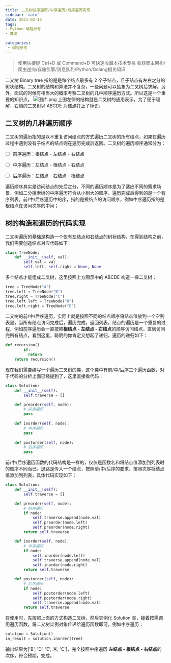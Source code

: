 ```yaml
---
title: 二叉树前序遍历/中序遍历/后序遍历实现
sidebar: 'auto'
date: 2021-02-15
tags:
- Python 编程参考
- 算法

categories:
 - 编程参考
---
```



> 使用快捷键 Ctrl+D 或 Command+D 可快速收藏本技术专栏 收获爬虫架构/爬虫逆向/存储引擎/消息队列/Python/Golang相关知识


二叉树 Binary tree 指的是是每个结点最多有 2 个子结点，且子结点有左右之分的树状结构。二叉树的结构和算法并不复杂，一些问题可以抽象为二叉树后求解。另外，面试的时候有相当大的概率考察二叉树的几种顺序遍历方式。所以这是一个重要的知识点。
![图片.png](https://img.weishidong.com/20210312211030.png)
上图左侧的结构就是二叉树的通用表示，为了便于理解，右侧的二叉树以 ABCDE 为结点打上了标识。


## 二叉树的几种遍历顺序


二叉树的遍历指的是以不重复访问结点的方式遍历二叉树的所有结点，如果在遍历过程中遇到没有子结点的结点则在遍历完成后返回。二叉树的遍历顺序通常分为：


- [ ] 前序遍历：根结点 - 左结点 - 右结点
- [ ] 中序遍历：左结点 - 根结点 - 右结点
- [ ] 后序遍历：左结点 - 右结点 - 根结点



遍历顺序其实是访问结点的先后之分，不同的遍历顺序是为了适应不同的需求场景，例如二分搜索树的中序遍历符合从小到大的顺序，遍历完成后得到的是一个有序列表。前/中/后序遍历中的序，指的是根结点的访问顺序，例如中序遍历指的是根结点在访问次序的中间；


## 树的构造和遍历的代码实现
二叉树遍历的基础是构造一个仅有左结点和右结点的树状结构，在得到结构之前，我们需要创造结点对应代码如下：
```python
class TreeNode:
    def __init__(self, val):
        self.val = val
        self.left, self.right = None, None
```
多个结点才能组成二叉树，这里按照上方图示中的 ABCDE 构造一棵二叉树：
```python
tree = TreeNode("A")
tree.left = TreeNode("B")
tree.right = TreeNode("C")
tree.left.left = TreeNode("D")
tree.left.right = TreeNode("E")
```
二叉树的前/中/后序遍历，实际上就是按照不同的结点顺序将结点值放到一个空列表里，当所有结点访问完成后，遍历完成，返回列表。结点的遍历是一个重复的过程，例如前序遍历会一直按照**根结点 - 左结点 - 右结点**的顺序访问结点，直到访问完所有结点，看到这里，聪明的你肯定又想起了递归，遍历的递归如下：
```python
def recursion()
		if:
    	  return
    return recursion()
```
现在我们需要编写一个遍历二叉树的类，这个类中有前/中/后序三个遍历函数，对于代码的分析上面已经提到了，这里直接看代码：
```python
class Solution:
    def __init__(self):
        self.traverse = []

    def preorder(self, node):
        # 前序遍历
        pass
    
    def inorder(self, node):
        # 中序遍历
        pass
    
    def postorder(self, node):
        # 后序遍历
        pass
```
前/中/后序遍历函数的代码结构是一样的，仅仅是函数名和将结点值添加到列表时的顺序不同而已。思路是传入一个结点，按照前/中/后序的要求，按照次序将结点值添加到列表，具体代码实现如下：
```python
class Solution:
    def __init__(self):
        self.traverse = []

    def preorder(self, node):
        # 前序遍历
        if node:
            self.traverse.append(node.val)
            self.preorder(node.left)
            self.preorder(node.right)
        return self.traverse

    def inorder(self, node):
        # 中序遍历
        if node:
            self.inorder(node.left)
            self.traverse.append(node.val)
            self.inorder(node.right)
        return self.traverse

    def postorder(self, node):
        # 后序遍历
        if node:
            self.postorder(node.left)
            self.postorder(node.right)
            self.traverse.append(node.val)
        return self.traverse
```
在使用时，先按照上面的方式构造二叉树，然后实例化 Solution 类，接着按需调用遍历函数，将二叉树实例对象传递给遍历函数即可，例如中序遍历：
```python
solution = Solution()
in_result = solution.inorder(tree)
```
输出结果为['B', 'D', 'E', 'A', 'C']，完全按照中序遍历 **左结点 - 根结点 - 右结点**的次序，符合预期，完成。

<Vssue :title="$title" />